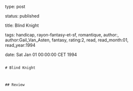 type: post
status: published
title: Blind Knight
tags:  handicap,  rayon-fantasy-et-sf,  romantique, author:, author:Gail_Van_Asten, fantasy, rating:2, read, read_month:01, read_year:1994
date: Sat Jan 01 00:00:00 CET 1994
~~~~~~
# Blind Knight

## Review

